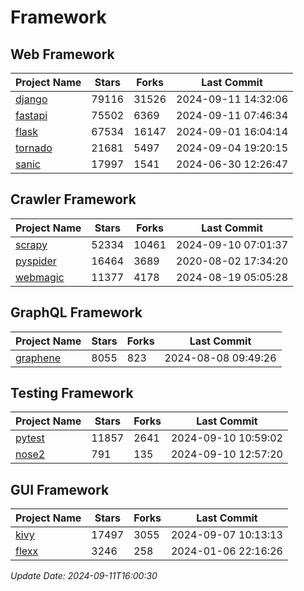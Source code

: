 # Framework

## Web Framework
| Project Name | Stars | Forks | Last Commit |
| ------------ | ----- | ----- | ----------- |
| [django](https://github.com/django/django) | 79116 | 31526 | 2024-09-11 14:32:06 |
| [fastapi](https://github.com/fastapi/fastapi) | 75502 | 6369 | 2024-09-11 07:46:34 |
| [flask](https://github.com/pallets/flask) | 67534 | 16147 | 2024-09-01 16:04:14 |
| [tornado](https://github.com/tornadoweb/tornado) | 21681 | 5497 | 2024-09-04 19:20:15 |
| [sanic](https://github.com/sanic-org/sanic) | 17997 | 1541 | 2024-06-30 12:26:47 |

## Crawler Framework
| Project Name | Stars | Forks | Last Commit |
| ------------ | ----- | ----- | ----------- |
| [scrapy](https://github.com/scrapy/scrapy) | 52334 | 10461 | 2024-09-10 07:01:37 |
| [pyspider](https://github.com/binux/pyspider) | 16464 | 3689 | 2020-08-02 17:34:20 |
| [webmagic](https://github.com/code4craft/webmagic) | 11377 | 4178 | 2024-08-19 05:05:28 |

## GraphQL Framework
| Project Name | Stars | Forks | Last Commit |
| ------------ | ----- | ----- | ----------- |
| [graphene](https://github.com/graphql-python/graphene) | 8055 | 823 | 2024-08-08 09:49:26 |

## Testing Framework
| Project Name | Stars | Forks | Last Commit |
| ------------ | ----- | ----- | ----------- |
| [pytest](https://github.com/pytest-dev/pytest) | 11857 | 2641 | 2024-09-10 10:59:02 |
| [nose2](https://github.com/nose-devs/nose2) | 791 | 135 | 2024-09-10 12:57:20 |

## GUI Framework
| Project Name | Stars | Forks | Last Commit |
| ------------ | ----- | ----- | ----------- |
| [kivy](https://github.com/kivy/kivy) | 17497 | 3055 | 2024-09-07 10:13:13 |
| [flexx](https://github.com/flexxui/flexx) | 3246 | 258 | 2024-01-06 22:16:26 |

*Update Date: 2024-09-11T16:00:30*